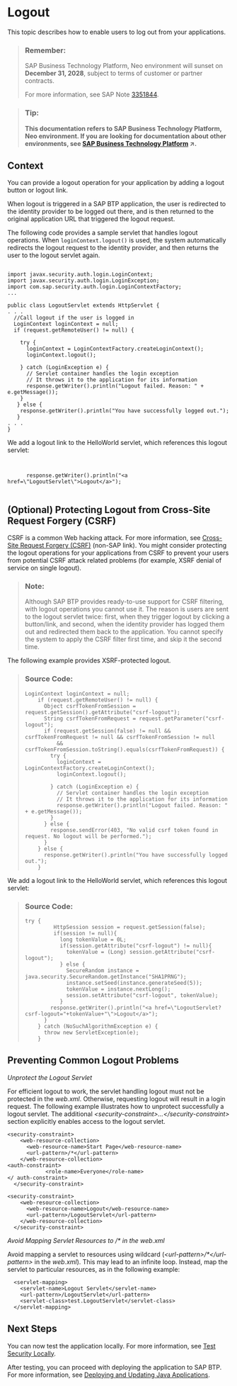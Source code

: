 <!-- loio2eebf764c3e34900b92a6ba3e4654ccd -->

# Logout

This topic describes how to enable users to log out from your applications.

> ### Remember:  
> SAP Business Technology Platform, Neo environment will sunset on **December 31, 2028**, subject to terms of customer or partner contracts.
> 
> For more information, see SAP Note [3351844](https://me.sap.com/notes/3351844).

> ### Tip:  
> **This documentation refers to SAP Business Technology Platform, Neo environment. If you are looking for documentation about other environments, see [SAP Business Technology Platform](https://help.sap.com/viewer/65de2977205c403bbc107264b8eccf4b/Cloud/en-US/6a2c1ab5a31b4ed9a2ce17a5329e1dd8.html "SAP Business Technology Platform (SAP BTP) is an integrated offering comprised of four technology portfolios: database and data management, application development and integration, analytics, and intelligent technologies. The platform offers users the ability to turn data into business value, compose end-to-end business processes, and build and extend SAP applications quickly.") :arrow_upper_right:.**



<a name="loio2eebf764c3e34900b92a6ba3e4654ccd__section_064B2CF9B6DB4765B6D88930DEAA904E"/>

## Context

You can provide a logout operation for your application by adding a logout button or logout link.

When logout is triggered in a SAP BTP application, the user is redirected to the identity provider to be logged out there, and is then returned to the original application URL that triggered the logout request.

The following code provides a sample servlet that handles logout operations. When `loginContext.logout()` is used, the system automatically redirects the logout request to the identity provider, and then returns the user to the logout servlet again.

```

import javax.security.auth.login.LoginContext;
import javax.security.auth.login.LoginException;
import com.sap.security.auth.login.LoginContextFactory;
...

public class LogoutServlet extends HttpServlet {
. . . 
  //Call logout if the user is logged in
  LoginContext loginContext = null;
  if (request.getRemoteUser() != null) { 

    try { 
      loginContext = LoginContextFactory.createLoginContext(); 
      loginContext.logout();
     
    } catch (LoginException e) { 
      // Servlet container handles the login exception
      // It throws it to the application for its information
      response.getWriter().println("Logout failed. Reason: " + e.getMessage()); 
    }
   } else {
    response.getWriter().println("You have successfully logged out."); 
   }
. . . 
}

```

We add a logout link to the HelloWorld servlet, which references this logout servlet:

```


      response.getWriter().println("<a href=\"LogoutServlet\">Logout</a>"); 


```



## \(Optional\) Protecting Logout from Cross-Site Request Forgery \(CSRF\)

CSRF is a common Web hacking attack. For more information, see [Cross-Site Request Forgery \(CSRF\)](https://www.owasp.org/index.php/Cross-Site_Request_Forgery_(CSRF)) \(non-SAP link\). You might consider protecting the logout operations for your applications from CSRF to prevent your users from potential CSRF attack related problems \(for example, XSRF denial of service on single logout\).

> ### Note:  
> Although SAP BTP provides ready-to-use support for CSRF filtering, with logout operations you cannot use it. The reason is users are sent to the logout servlet twice: first, when they trigger logout by clicking a button/link, and second, when the identity provider has logged them out and redirected them back to the application. You cannot specify the system to apply the CSRF filter first time, and skip it the second time.

The following example provides XSRF-protected logout.

> ### Source Code:  
> ```
> LoginContext loginContext = null;
>     if (request.getRemoteUser() != null) {
>       Object csrfTokenFromSession = request.getSession().getAttribute("csrf-logout");
>       String csrfTokenFromRequest = request.getParameter("csrf-logout");
>       if (request.getSession(false) != null && csrfTokenFromRequest != null && csrfTokenFromSession != null
>           && csrfTokenFromSession.toString().equals(csrfTokenFromRequest)) {
>         try {
>           loginContext = LoginContextFactory.createLoginContext();
>           loginContext.logout();
> 
>         } catch (LoginException e) {
>           // Servlet container handles the login exception
>           // It throws it to the application for its information
>           response.getWriter().println("Logout failed. Reason: " + e.getMessage());
>         }
>       } else {
>         response.sendError(403, "No valid csrf token found in request. No logout will be performed.");
>       }
>     } else {
>       response.getWriter().println("You have successfully logged out.");
>     }
> 
> ```

We add a logout link to the HelloWorld servlet, which references this logout servlet:

> ### Source Code:  
> ```
> try {
>          HttpSession session = request.getSession(false);
>          if(session != null){
>            long tokenValue = 0L;
>            if(session.getAttribute("csrf-logout") != null){
>              tokenValue = (Long) session.getAttribute("csrf-logout");
>            } else {
>              SecureRandom instance = java.security.SecureRandom.getInstance("SHA1PRNG");
>              instance.setSeed(instance.generateSeed(5));
>              tokenValue = instance.nextLong();
>              session.setAttribute("csrf-logout", tokenValue);
>            }
>         response.getWriter().println("<a href=\"LogoutServlet?csrf-logout="+tokenValue+"\">Logout</a>");
>       }
>     } catch (NoSuchAlgorithmException e) {
>       throw new ServletException(e);
>     }
> 
> ```



<a name="loio2eebf764c3e34900b92a6ba3e4654ccd__section_N1019F_N10013_N10001"/>

## Preventing Common Logout Problems

*Unprotect the Logout Servlet* 

For efficient logout to work, the servlet handling logout must not be protected in the *web.xml*. Otherwise, requesting logout will result in a login request. The following example illustrates how to unprotect successfully a logout servlet. The additional *<security-constraint\>...</security-constraint\>* section explicitly enables access to the logout servlet.

```
<security-constraint>
    <web-resource-collection>
      <web-resource-name>Start Page</web-resource-name>
      <url-pattern>/*</url-pattern>
    </web-resource-collection>
<auth-constraint>
            <role-name>Everyone</role-name>
</ auth-constraint>
  </security-constraint>

<security-constraint>
    <web-resource-collection>
      <web-resource-name>Logout</web-resource-name>
      <url-pattern>/LogoutServlet</url-pattern>
    </web-resource-collection>
  </security-constraint>

```

*Avoid Mapping Servlet Resources to /\* in the web.xml* 

Avoid mapping a servlet to resources using wildcard \(*<url-pattern\>/\*</url-pattern\>* in the *web.xml*\). This may lead to an infinite loop. Instead, map the servlet to particular resources, as in the following example:

```
  <servlet-mapping>
    <servlet-name>Logout Servlet</servlet-name>
    <url-pattern>/LogoutServlet</url-pattern>
    <servlet-class>test.LogoutServlet</servlet-class>
  </servlet-mapping>
```



## Next Steps

You can now test the application locally. For more information, see [Test Security Locally](test-security-locally-fe47e02.md).

After testing, you can proceed with deploying the application to SAP BTP. For more information, see [Deploying and Updating Java Applications](../30-development-neo/deploying-and-updating-java-applications-e5dfbc6.md).

